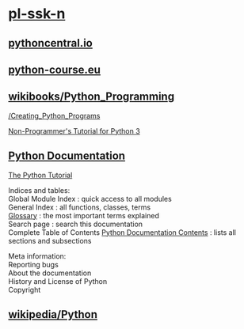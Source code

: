 # [pl-ssk-n](README.md)

## [pythoncentral.io](https://www.pythoncentral.io/)

## [python-course.eu](https://www.python-course.eu/)

## [wikibooks/Python_Programming](https://en.wikibooks.org/wiki/Python_Programming)

 [/Creating_Python_Programs](https://en.wikibooks.org/wiki/Python_Programming/Creating_Python_Programs)

 [Non-Programmer's Tutorial for Python 3](https://en.wikibooks.org/wiki/Non-Programmer%27s_Tutorial_for_Python_3)
## [Python Documentation](https://docs.python.org/)

[The Python Tutorial](https://docs.python.org/tutorial/index.html)  

  

  

Indices and tables:  
Global Module Index : quick access to all modules  
General Index : all functions, classes, terms  
[Glossary](https://docs.python.org/glossary.html) : the most important terms explained  
Search page : search this documentation  
Complete Table of Contents [Python Documentation Contents](https://docs.python.org/contents.html) : lists all sections and subsections  

Meta information:  
Reporting bugs  
About the documentation  
History and License of Python  
Copyright  


## [wikipedia/Python](https://en.wikipedia.org/wiki/Python_(programming_language))


